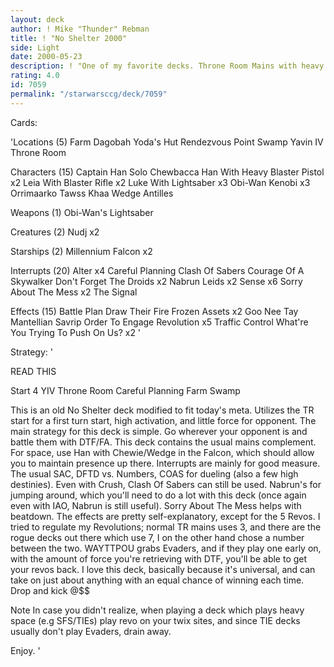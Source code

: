 ```yaml
---
layout: deck
author: ! Mike "Thunder" Rebman
title: ! "No Shelter 2000"
side: Light
date: 2000-05-23
description: ! "One of my favorite decks. Throne Room Mains with heavy choke, SAC, and beatdown."
rating: 4.0
id: 7059
permalink: "/starwarsccg/deck/7059"
---
```

Cards: 

'Locations (5)
Farm
Dagobah Yoda's Hut
Rendezvous Point
Swamp
Yavin IV Throne Room

Characters (15)
Captain Han Solo
Chewbacca
Han With Heavy Blaster Pistol x2
Leia With Blaster Rifle x2
Luke With Lightsaber x3
Obi-Wan Kenobi x3
Orrimaarko
Tawss Khaa
Wedge Antilles

Weapons (1)
Obi-Wan's Lightsaber

Creatures (2)
Nudj x2

Starships (2)
Millennium Falcon x2

Interrupts (20)
Alter x4
Careful Planning
Clash Of Sabers
Courage Of A Skywalker
Don't Forget The Droids x2
Nabrun Leids x2
Sense x6
Sorry About The Mess x2
The Signal

Effects (15)
Battle Plan
Draw Their Fire
Frozen Assets x2
Goo Nee Tay
Mantellian Savrip
Order To Engage
Revolution x5
Traffic Control
What're You Trying To Push On Us? x2 '

Strategy: '

READ THIS

Start 4
YIV Throne Room
Careful Planning
Farm
Swamp

This is an old No Shelter deck modified to fit today's meta. Utilizes the TR start for a first turn start, high activation, and little force for opponent. The main strategy for this deck is simple. Go wherever your opponent is and battle them with DTF/FA. This deck contains the usual mains complement. For space, use Han with Chewie/Wedge in the Falcon, which should allow you to maintain presence up there. Interrupts are mainly for good measure. The usual SAC, DFTD vs. Numbers, COAS for dueling (also a few high destinies). Even with Crush, Clash Of Sabers can still be used. Nabrun's for jumping around, which you'll need to do a lot with this deck (once again even with IAO, Nabrun is still useful). Sorry About The Mess helps with beatdown. The effects are pretty self-explanatory, except for the 5 Revos. I tried to regulate my Revolutions; normal TR mains uses 3, and there are the rogue decks out there which use 7, I on the other hand chose a number between the two. WAYTTPOU grabs Evaders, and if they play one early on, with the amount of force you're retrieving with DTF, you'll be able to get your revos back. I love this deck, basically because it's universal, and can take on just about anything with an equal chance of winning each time. Drop and kick @$$

Note In case you didn't realize, when playing a deck which plays heavy space (e.g SFS/TIEs) play revo on your twix sites, and since TIE decks usually don't play Evaders, drain away.

Enjoy. '
